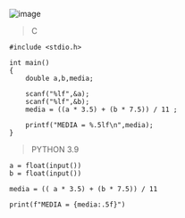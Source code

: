 ![image](https://github.com/lufffe/Beecrowd/assets/90646635/40355a93-c5ab-429b-9ba7-5ebd583dca64)

>C

    #include <stdio.h>

    int main()
    {
        double a,b,media;
        
        scanf("%lf",&a);
        scanf("%lf",&b);
        media = ((a * 3.5) + (b * 7.5)) / 11 ;

        printf("MEDIA = %.5lf\n",media);
    }

>PYTHON 3.9

    a = float(input())
    b = float(input())
    
    media = (( a * 3.5) + (b * 7.5)) / 11
    
    print(f"MEDIA = {media:.5f}")
